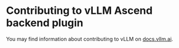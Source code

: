 # Contributing to vLLM Ascend backend plugin

You may find information about contributing to vLLM on [docs.vllm.ai](https://docs.vllm.ai/en/latest/contributing/overview.html).
